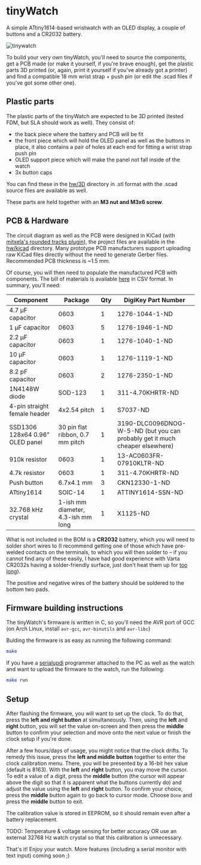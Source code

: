 # tinyWatch

A simple ATtiny1614-based wristwatch with an OLED display, a couple of buttons and a CR2032 battery.

![tinywatch](https://user-images.githubusercontent.com/41787099/195558866-5d9a7961-0574-4461-b3f9-89c7d53c51ee.jpg)

To build your very own tinyWatch, you'll need to source the components, get a PCB made (or make it yourself, if you're brave enough), get the plastic parts 3D printed (or, again, print it yourself if you've already got a printer) and find a compatible 18 mm wrist strap + push pin (or edit the .scad files if you've got some other one).

## Plastic parts

The plastic parts of the tinyWatch are expected to be 3D printed (tested FDM, but SLA should work as well). They consist of:

- the back piece where the battery and PCB will be fit
- the front piece which will hold the OLED panel as well as the buttons in place, it also contains a pair of holes at each end for fitting a wrist strap push pin
- OLED support piece which will make the panel not fall inside of the watch
- 3x button caps

You can find these in the [hw/3D](https://github.com/prochazkaml/tinyWatch/tree/master/hw/3D) directory in .stl format with the .scad source files are available as well.

These parts are held together with an **M3 nut and M3x6 screw**.

## PCB & Hardware

The circuit diagram as well as the PCB were designed in KiCad (with [mitxela's rounded tracks plugin](https://github.com/mitxela/kicad-round-tracks)), the project files are available in the [hw/kicad](https://github.com/prochazkaml/tinyWatch/tree/master/hw/kicad) directory. Many prototype PCB manufacturers support uploading raw KiCad files directly without the need to generate Gerber files. Recommended PCB thickness is ~1.5 mm.

Of course, you will then need to populate the manufactured PCB with components. The bill of materials is available [here](https://github.com/prochazkaml/tinyWatch/blob/master/hw/kicad/tinywatch.csv) in CSV format. In summary, you'll need:

|Component|Package|Qty|DigiKey Part Number|
|-|-|-|-|
|4.7 μF capacitor|0603|1|1276-1044-1-ND|
|1 μF capacitor|0603|5|1276-1946-1-ND|
|2.2 μF capacitor|0603|1|1276-1040-1-ND|
|10 μF capacitor|0603|1|1276-1119-1-ND|
|8.2 pF capacitor|0603|2|1276-2350-1-ND|
|1N4148W diode|SOD-123|1|311-4.70KHRTR-ND|
|4-pin straight female header|4x2.54 pitch|1|S7037-ND|
|SSD1306 128x64 0.96" OLED panel|30 pin flat ribbon, 0.7 mm pitch|1|3190-DLC0096DNOG-W-5-ND (but you can probably get it much cheaper elsewhere)|
|910k resistor|0603|1|13-AC0603FR-07910KLTR-ND|
|4.7k resistor|0603|1|311-4.70KHRTR-ND|
|Push button|6.7x4.1 mm|3|CKN12330-1-ND|
|ATtiny1614|SOIC-14|1|ATTINY1614-SSN-ND|
|32.768 kHz crystal|1-ish mm diameter, 4.3-ish mm long|1|X1125-ND|

What is not included in the BOM is a **CR2032** battery, which you will need to solder short wires to (I recommend getting one of those which have pre-welded contacts on the terminals, to which you will then solder to – if you cannot find any of these easily, I have had good experience with Varta CR2032s having a solder-friendly surface, just don't heat them up for [too long](https://www.youtube.com/watch?v=wmnAx6pzDoQ)).

The positive and negative wires of the battery should be soldered to the bottom two pads.

## Firmware building instructions

The tinyWatch's firmware is written in C, so you'll need the AVR port of GCC (on Arch Linux, install `avr-gcc`, `avr-binutils` and `avr-libc`)

Bulding the firmware is as easy as running the following command:

```bash
make
```

If you have a [serialupdi](https://github.com/SpenceKonde/AVR-Guidance/blob/master/UPDI/jtag2updi.md) programmer attached to the PC as well as the watch and want to upload the firmware to the watch, run the following:

```bash
make run
```

## Setup

After flashing the firmware, you will want to set up the clock. To do that, press the **left and right button** at simultaneously. Then, using the **left** and **right** button, you will set the value on-screen and then press the **middle** button to confirm your selection and move onto the next value or finish the clock setup if you're done.

After a few hours/days of usage, you might notice that the clock drifts. To remedy this issue, press the **left and middle button** together to enter the clock calibration menu. There, you will be presented by a 16-bit hex value (default is 8163). With the **left** and **right** button, you may move the cursor. To edit a value of a digit, press the **middle** button (the cursor will appear above the digit so that it is apparent what the buttons currently do) and adjust the value using the **left** and **right** button. To confirm your choice, press the **middle** button again to go back to cursor mode. Choose `Done` and press the **middle** button to exit.

The calibration value is stored in EEPROM, so it should remain even after a battery replacement.

TODO: Temperature & voltage sensing for better accuracy OR use an external 32768 Hz watch crystal so that this calibration is unnecessary.

That's it! Enjoy your watch. More features (including a serial monitor with text input) coming soon ;)

